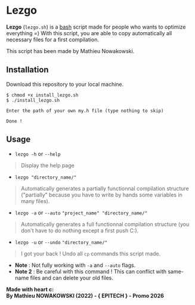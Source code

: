 # Lezgo

**Lezgo** (`lezgo.sh`) is a [bash](https://en.wikipedia.org/wiki/Bash_%28Unix_shell%29) script made for people who wants to optimize everything =)
With this script, you are able to copy automatically all necessary files for a first compilation.

This script has been made by Mathieu Nowakowski.

## Installation
Download this repository to your local machine.

    $ chmod +x install_lezgo.sh
    $ ./install_lezgo.sh
    
    Enter the path of your own my.h file (type nothing to skip)
    
    Done !

## Usage

- `lezgo -h` or `--help`
> Display the help page
- `lezgo "directory_name/"`
> Automatically generates a partially functionnal compilation structure ("partially" because you have to write by hands some variables in many files).
- `lezgo -a` or `--auto` `"project_name" "directory_name/"`
> Automatically generates a full functionnal compilation structure (you don't have to do nothing except a first push C:).
- `lezgo -u` or `--undo` `"directory_name/"`
> I got your back ! Undo all `cp` commands this script made.
  - **Note** : Not fully working with `-a` and `--auto` flags.
  - **Note 2** : Be careful with this command ! This can conflict with same-name files and can delete your old files.

**Made with heart c:**
<br />
**By Mathieu NOWAKOWSKI (2022) - { EPITECH } - Promo 2026**
